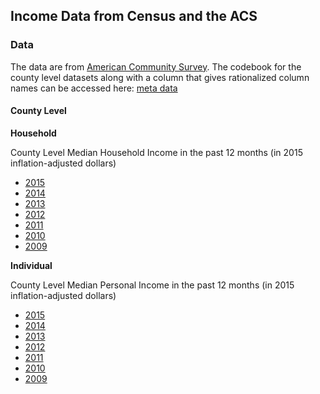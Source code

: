 ## Income Data from Census and the ACS

### Data

The data are from [American Community Survey](https://factfinder.census.gov/faces/nav/jsf/pages/index.xhtml). The codebook for the county level datasets along with a column that gives rationalized column names can be accessed here: [meta data](county_income_meta_data.csv)

#### County Level 

**Household**

County Level Median Household Income in the past 12 months (in 2015 inflation-adjusted dollars)

* [2015](median_county_hh_income_2015.csv)
* [2014](median_county_hh_income_2014.csv)
* [2013](median_county_hh_income_2013.csv)
* [2012](median_county_hh_income_2012.csv)
* [2011](median_county_hh_income_2011.csv)
* [2010](median_county_hh_income_2010.csv)
* [2009](median_county_hh_income_2009.csv)

**Individual**

County Level Median Personal Income in the past 12 months (in 2015 inflation-adjusted dollars)

* [2015](median_county_ind_income_2015.csv)
* [2014](median_county_ind_income_2015.csv)
* [2013](median_county_ind_income_2015.csv)
* [2012](median_county_ind_income_2015.csv)
* [2011](median_county_ind_income_2015.csv)
* [2010](median_county_ind_income_2015.csv)
* [2009](median_county_ind_income_2015.csv)



